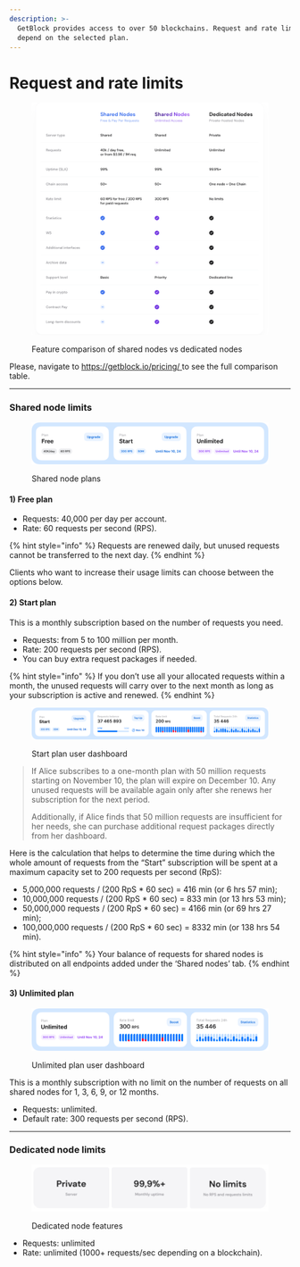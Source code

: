 ```yaml
---
description: >-
  GetBlock provides access to over 50 blockchains. Request and rate limits
  depend on the selected plan.
---
```


# Request and rate limits

<figure><img src="../../.gitbook/assets/Docs_pricing.jpg" alt="Comparison table of GetBlock&#x27;s shared vs dedicated nodes"><figcaption><p>Feature comparison of shared nodes vs dedicated nodes</p></figcaption></figure>

Please, navigate to [https://getblock.io/pricing/ ](https://getblock.io/pricing/)to see the full comparison table.

***

### Shared node limits

<figure><img src="../../.gitbook/assets/Docs_shared_limits.jpg" alt="Shared RPC node plans and options"><figcaption><p>Shared node plans</p></figcaption></figure>

#### 1) Free plan

* Requests: 40,000 per day per account.
* Rate: 60 requests per second (RPS).

{% hint style="info" %}
Requests are renewed daily, but unused requests cannot be transferred to the next day.
{% endhint %}

Clients who want to increase their usage limits can choose between the options below.

#### 2) Start plan

This is a monthly subscription based on the number of requests you need.

* Requests: from 5 to 100 million per month.
* Rate: 200 requests per second (RPS).
* You can buy extra request packages if needed.

{% hint style="info" %}
If you don’t use all your allocated requests within a month, the unused requests will carry over to the next month as long as your subscription is active and renewed.
{% endhint %}

<figure><img src="../../.gitbook/assets/Shared_limits_Start.jpg" alt="Start RPC node plan limits"><figcaption><p>Start plan user dashboard</p></figcaption></figure>

> If Alice subscribes to a one-month plan with 50 million requests starting on November 10, the plan will expire on December 10. Any unused requests will be available again only after she renews her subscription for the next period.
>
> Additionally, if Alice finds that 50 million requests are insufficient for her needs, she can purchase additional request packages directly from her dashboard.

Here is the calculation that helps to determine the time during which the whole amount of requests from the “Start” subscription will be spent at a maximum capacity set to 200 requests per second (RpS):

* 5,000,000 requests / (200 RpS \* 60 sec) = 416 min (or 6 hrs 57 min);
* 10,000,000 requests / (200 RpS \* 60 sec) = 833 min (or 13 hrs 53 min);
* 50,000,000 requests / (200 RpS \* 60 sec) = 4166 min (or 69 hrs 27 min);
* 100,000,000 requests / (200 RpS \* 60 sec) = 8332 min (or 138 hrs 54 min).

{% hint style="info" %}
Your balance of requests for shared nodes is distributed on all endpoints added under the ‘Shared nodes’ tab.
{% endhint %}

#### 3) Unlimited plan

<figure><img src="../../.gitbook/assets/Docs_unlim_dashboard.jpg" alt="RPC node with unlimited access"><figcaption><p>Unlimited plan user dashboard</p></figcaption></figure>

This is a monthly subscription with no limit on the number of requests on all shared nodes for 1, 3, 6, 9, or 12 months.

* Requests: unlimited.
* Default rate: 300 requests per second (RPS).

***

### Dedicated node limits

<figure><img src="../../.gitbook/assets/Docs_dedic_limits.jpg" alt="Dedicated node for scalable and unlimited RPC node access"><figcaption><p>Dedicated node features</p></figcaption></figure>

* Requests: unlimited
* Rate: unlimited (1000+ requests/sec depending on a blockchain).
